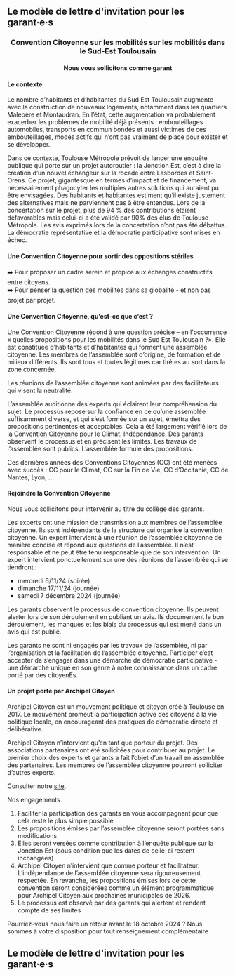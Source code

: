 ## Le modèle de lettre d'invitation pour les garant·e·s

<h3 style="text-align: center;">Convention Citoyenne sur les mobilités sur les mobilités dans le Sud-Est Toulousain</h3>

<h4 style="text-align: center;">Nous vous sollicitons comme garant</h4>

#### Le contexte

Le nombre d’habitants et d’habitantes du Sud Est Toulousain augmente avec la construction de nouveaux logements, notamment dans les quartiers Malepère et Montaudran. En l’état, cette augmentation va probablement exacerber les problèmes de mobilité déjà présents : embouteillages automobiles, transports en commun bondés et aussi victimes de ces embouteillages, modes actifs qui n’ont pas vraiment de place pour exister et se développer.

Dans ce contexte, Toulouse Métropole prévoit de lancer une enquête publique qui porte sur un projet autoroutier : la Jonction Est, c’est à dire la création d’un nouvel échangeur sur la rocade entre Lasbordes et Saint-Orens. Ce projet, gigantesque en termes d’impact et de financement, va nécessairement phagocyter les multiples autres solutions qui auraient pu être envisagées. Des habitants et habitantes estiment qu’il existe justement des alternatives mais ne parviennent pas à être entendus. Lors de la concertation sur le projet, plus de 94 % des contributions étaient défavorables mais celui-ci a été validé par 90% des élus de Toulouse Métropole. Les avis exprimés lors de la concertation n’ont pas été débattus. La démocratie représentative et la démocratie participative sont mises en échec.


#### Une Convention Citoyenne pour sortir des oppositions stériles

➡️ Pour proposer un cadre serein et propice aux échanges constructifs entre citoyens.  
➡️ Pour penser la question des mobilités dans sa globalité - et non pas projet par projet.  


#### Une Convention Citoyenne, qu’est-ce que c’est ?

Une Convention Citoyenne répond à une question précise – en l'occurrence « quelles propositions pour les mobilités dans le Sud Est Toulousain ?».
Elle est constituée d’habitants et d’habitantes qui forment une assemblée citoyenne. Les membres de l’assemblée sont d’origine, de formation et de milieux différents. Ils sont tous et toutes légitimes car tiré.es au sort dans la zone concernée.

Les réunions de l’assemblée citoyenne sont animées par des facilitateurs qui visent la neutralité.

L’assemblée auditionne des experts qui éclairent leur compréhension du sujet. Le processus repose sur la confiance en ce qu’une assemblée suffisamment diverse, et qui s’est formée sur un sujet, émettra des propositions pertinentes et acceptables. Cela a été largement vérifié lors de la Convention Citoyenne pour le Climat.
Indépendance. Des garants observent le processus et en précisent les limites. Les travaux de l’assemblée sont publics. L’assemblée formule des propositions.

Ces dernières années des Conventions Citoyennes (CC) ont été menées avec succès : CC pour le Climat, CC sur la Fin de Vie, CC d’Occitanie, CC de Nantes, Lyon, ...


#### Rejoindre la Convention Citoyenne

Nous vous sollicitons pour intervenir au titre du collège des garants.

Les experts ont une mission de transmission aux membres de l’assemblée citoyenne. Ils sont indépendants de la structure qui organise la convention citoyenne. Un expert intervient à une réunion de l’assemblée citoyenne de manière concise et répond aux questions de l’assemblée. Il n’est responsable et ne peut être tenu responsable que de son intervention. Un expert intervient ponctuellement sur une des réunions de l’assemblée qui se tiendront :
- mercredi 6/11/24 (soirée)
- dimanche 17/11/24 (journée)
- samedi 7 décembre 2024 (journée)

Les garants observent le processus de convention citoyenne. Ils peuvent alerter lors de son déroulement en publiant un avis. Ils documentent le bon déroulement, les manques et les biais du processus qui est mené dans un avis qui est publié.

Les garants ne sont ni engagés par les travaux de l’assemblée, ni par l’organisation et la facilitation de l’assemblée citoyenne. Participer c’est accepter de s’engager dans une démarche de démocratie participative - une démarche unique en son genre à notre connaissance dans un cadre porté par des citoyenEs.

#### Un projet porté par Archipel Citoyen

Archipel Citoyen est un mouvement politique et citoyen créé à Toulouse en 2017. Le mouvement promeut la participation active des citoyens à la vie politique locale, en encourageant des pratiques de démocratie directe et délibérative.

Archipel Citoyen n’intervient qu’en tant que porteur du projet. Des associations partenaires ont été sollicitées pour contribuer au projet. Le premier choix des experts et garants a fait l’objet d’un travail en assemblée des partenaires. Les membres de l’assemblée citoyenne pourront solliciter d’autres experts.

Consulter notre [site](https://archipelcitoyen.github.io/convcitoyenne_mobilites_se/).

Nos engagements

1. Faciliter la participation des garants en vous accompagnant pour que cela reste le plus simple possible
2. Les propositions émises par l’assemblée citoyenne seront portées sans modifications 
3. Elles seront versées comme contribution à l’enquête publique sur la Jonction Est (sous condition que les dates de celle-ci restent inchangées)
4. Archipel Citoyen n’intervient que comme porteur et facilitateur. L’indépendance de l’assemblée citoyenne sera rigoureusement respectée. En revanche, les propositions émises lors de cette convention seront considérées comme un élément programmatique pour Archipel Citoyen aux prochaines municipales de 2026.
5. Le processus est observé par des garants qui alertent et rendent compte de ses limites


Pourriez-vous nous faire un retour avant le 18 octobre 2024 ? Nous sommes à votre disposition pour tout renseignement complémentaire
## Le modèle de lettre d'invitation pour les garant·e·s

